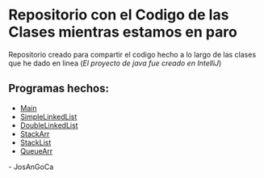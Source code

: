 # Repositorio con el Codigo de las Clases mientras estamos en paro

Repositorio creado para compartir el codigo hecho a lo largo de las clases que he dado en linea (*El proyecto de java fue creado en IntelliJ*)

## Programas hechos:

-   [Main](./src/Main.java)
-   [SimpleLinkedList](./src/SimpleLinkedList.java)
-   [DoubleLinkedList](./src/DoubleLinkedList.java)
-   [StackArr](./src/StackArr.java)
-   [StackList](./src/StackList.java)
-   [QueueArr](./src/QueueArr.java)

\- JosAnGoCa
